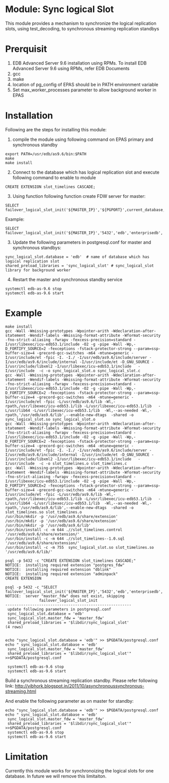 Module: Sync logical Slot
=========================================

This module provides a mechanism to synchronize the logical replication slots, using test_decoding, to synchronous streaming replication standbys

# Prerquisit

1. EDB Advanced Server 9.6 installation using RPMs. To install EDB Advanced Server 9.6 using RPMs, refer EDB Documents
2. gcc
3. make
4. location of pg_config of EPAS should be in PATH environment variable
5. Set max_worker_processes parameter to allow background worker in EPAS

# Installation

Following are the steps for installing this module:

1. compile the module using following command on EPAS primary and synchronous standby
```
export PATH=/usr/edb/as9.6/bin:$PATH
make 
make install
```
2. Connect to the database which has logical replication slot and execute following command to enable to module
```
CREATE EXTENSION slot_timelines CASCADE;
```
3. Using function following function create FDW server for master:
```
SELECT failover_logical_slot_init('${MASTER_IP}','${PGPORT}',current_database,'superuser','super_user_password');
```
Example:
```
SELECT failover_logical_slot_init('${MASTER_IP}','5432','edb','enterprisedb','edb');
```
3. Update the following parameters in postgresql.conf for master and synchronous standbys:
```
sync_logical_slot.database = 'edb'  # name of database which has logical replication slot
shared_preload_libraries = 'sync_logical_slot' # sync_logical_slot library for background worker
```
4. Restart the master and synchronous standby service
```
systemctl edb-as-9.6 stop
systemctl edb-as-9.6 start
```

# Example

```
make install
gcc -Wall -Wmissing-prototypes -Wpointer-arith -Wdeclaration-after-statement -Wendif-labels -Wmissing-format-attribute -Wformat-security -fno-strict-aliasing -fwrapv -fexcess-precision=standard -I/usr/libexec/icu-edb53.1/include -O2 -g -pipe -Wall -Wp,-D_FORTIFY_SOURCE=2 -fexceptions -fstack-protector-strong --param=ssp-buffer-size=4 -grecord-gcc-switches -m64 -mtune=generic -I/usr/include/et -fpic -I. -I./ -I/usr/edb/as9.6/include/server -I/usr/edb/as9.6/include/internal -I/usr/include/et -D_GNU_SOURCE -I/usr/include/libxml2 -I/usr/libexec/icu-edb53.1/include   -I/usr/include  -c -o sync_logical_slot.o sync_logical_slot.c
gcc -Wall -Wmissing-prototypes -Wpointer-arith -Wdeclaration-after-statement -Wendif-labels -Wmissing-format-attribute -Wformat-security -fno-strict-aliasing -fwrapv -fexcess-precision=standard -I/usr/libexec/icu-edb53.1/include -O2 -g -pipe -Wall -Wp,-D_FORTIFY_SOURCE=2 -fexceptions -fstack-protector-strong --param=ssp-buffer-size=4 -grecord-gcc-switches -m64 -mtune=generic -I/usr/include/et -fpic -L/usr/edb/as9.6/lib -Wl,-rpath,/usr/libexec/icu-edb53.1/lib -L/usr/libexec/icu-edb53.1/lib   -L/usr/lib64 -L/usr/libexec/icu-edb53.1/lib  -Wl,--as-needed -Wl,-rpath,'/usr/edb/as9.6/lib',--enable-new-dtags  -shared -o sync_logical_slot.so sync_logical_slot.o
gcc -Wall -Wmissing-prototypes -Wpointer-arith -Wdeclaration-after-statement -Wendif-labels -Wmissing-format-attribute -Wformat-security -fno-strict-aliasing -fwrapv -fexcess-precision=standard -I/usr/libexec/icu-edb53.1/include -O2 -g -pipe -Wall -Wp,-D_FORTIFY_SOURCE=2 -fexceptions -fstack-protector-strong --param=ssp-buffer-size=4 -grecord-gcc-switches -m64 -mtune=generic -I/usr/include/et -fpic -I. -I./ -I/usr/edb/as9.6/include/server -I/usr/edb/as9.6/include/internal -I/usr/include/et -D_GNU_SOURCE -I/usr/include/libxml2 -I/usr/libexec/icu-edb53.1/include   -I/usr/include  -c -o slot_timelines.o slot_timelines.c
gcc -Wall -Wmissing-prototypes -Wpointer-arith -Wdeclaration-after-statement -Wendif-labels -Wmissing-format-attribute -Wformat-security -fno-strict-aliasing -fwrapv -fexcess-precision=standard -I/usr/libexec/icu-edb53.1/include -O2 -g -pipe -Wall -Wp,-D_FORTIFY_SOURCE=2 -fexceptions -fstack-protector-strong --param=ssp-buffer-size=4 -grecord-gcc-switches -m64 -mtune=generic -I/usr/include/et -fpic -L/usr/edb/as9.6/lib -Wl,-rpath,/usr/libexec/icu-edb53.1/lib -L/usr/libexec/icu-edb53.1/lib   -L/usr/lib64 -L/usr/libexec/icu-edb53.1/lib  -Wl,--as-needed -Wl,-rpath,'/usr/edb/as9.6/lib',--enable-new-dtags  -shared -o slot_timelines.so slot_timelines.o
/usr/bin/mkdir -p '/usr/edb/as9.6/share/extension'
/usr/bin/mkdir -p '/usr/edb/as9.6/share/extension'
/usr/bin/mkdir -p '/usr/edb/as9.6/lib'
/usr/bin/install -c -m 644 .//slot_timelines.control '/usr/edb/as9.6/share/extension/'
/usr/bin/install -c -m 644 .//slot_timelines--1.0.sql  '/usr/edb/as9.6/share/extension/'
/usr/bin/install -c -m 755  sync_logical_slot.so slot_timelines.so '/usr/edb/as9.6/lib/'

psql -p 5432 -c "CREATE EXTENSION slot_timelines CASCADE;"
NOTICE:  installing required extension "postgres_fdw"
NOTICE:  installing required extension "dblink"
NOTICE:  installing required extension "adminpack"
CREATE EXTENSION

psql -p 5432 -c "SELECT failover_logical_slot_init('${MASTER_IP}','5432','edb','enterprisedb','edb');"
NOTICE:  server "master_fdw" does not exist, skipping
               failover_logical_slot_init               
--------------------------------------------------------
 update following parameters in postgresql.conf
 sync_logical_slot.database = 'edb'
 sync_logical_slot.master_fdw = 'master_fdw'
 shared_preload_libraries = '$libdir/sync_logical_slot'
(4 rows)


echo "sync_logical_slot.database = 'edb'" >> $PGDATA/postgresql.conf
echo " sync_logical_slot.database = 'edb'
 sync_logical_slot.master_fdw = 'master_fdw'
 shared_preload_libraries = '$libdir/sync_logical_slot'" >>$PGDATA/postgresql.conf
 
 systemctl edb-as-9.6 stop
 systemctl edb-as-9.6 start
 ```

Build a synchronous streaming replication standby. Please refer following link:
http://vibhork.blogspot.in/2011/10/asynchronoussynchronous-streaming.html

And enable the following parameter as on master for standby:
```
echo "sync_logical_slot.database = 'edb'" >> $PGDATA/postgresql.conf
echo " sync_logical_slot.database = 'edb'
 sync_logical_slot.master_fdw = 'master_fdw'
 shared_preload_libraries = '$libdir/sync_logical_slot'" >>$PGDATA/postgresql.conf
 systemctl edb-as-9.6 stop
 systemctl edb-as-9.6 start
 ```
# Limitation
Currently this module works for synchronoizing the logical slots for one database. 
In future we will remove this limitaiton.
